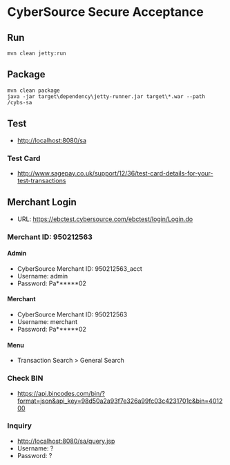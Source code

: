 CyberSource Secure Acceptance
=============================

## Run

```term
mvn clean jetty:run
```

## Package

```term
mvn clean package
java -jar target\dependency\jetty-runner.jar target\*.war --path /cybs-sa
```

## Test
 - [http://localhost:8080/sa](http://localhost:8080/sa)

### Test Card
 - http://www.sagepay.co.uk/support/12/36/test-card-details-for-your-test-transactions

## Merchant Login
- URL: https://ebctest.cybersource.com/ebctest/login/Login.do

### Merchant ID: 950212563

#### Admin
 - CyberSource Merchant ID: 950212563_acct
 - Username: admin
 - Password: Pa******02

#### Merchant
 - CyberSource Merchant ID: 950212563
 - Username: merchant
 - Password: Pa******02

#### Menu
- Transaction Search > General Search

### Check BIN
 - https://api.bincodes.com/bin/?format=json&api_key=98d50a2a93f7e326a99fc03c4231701c&bin=401200

### Inquiry
 - [http://localhost:8080/sa/query.jsp](http://localhost:8080/sa/query.jsp)
 - Username: ?
 - Password: ?
